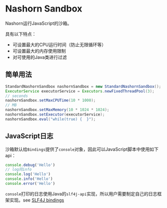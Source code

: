 # Nashorn Sandbox

Nashorn运行JavaScript的沙箱。

具有以下特点：

* 可设置最大的CPU运行时间（防止无限循环等）
* 可设置最大的内存使用限制
* 对可使用的Java类进行过滤

## 简单用法

```java
StandardNashornSandbox nashornSandbox = new StandardNashornSandbox();
ExecutorService executorService = Executors.newFixedThreadPool(3);
// seconds
nashornSandbox.setMaxCPUTime(10 * 1000);
// MB
nashornSandbox.setMaxMemory(10 * 1024 * 1024);
nashornSandbox.setExecutor(executorService);
nashornSandbox.eval("while(true) {  }");
```

## JavaScript日志

沙箱默认给`Bindings`提供了`console`对象，因此可以JavaScript脚本中使用如下api：

```javascript
console.debug('Hello')
// log同info
console.log('Hello')
console.info('Hello')
console.error('Hello')
```

`console`打印的日志使用Java的`slf4j-api`实现，所以用户需要制定自己的日志框架实现。see [SLF4J bindings](http://www.slf4j.org/manual.html#swapping)